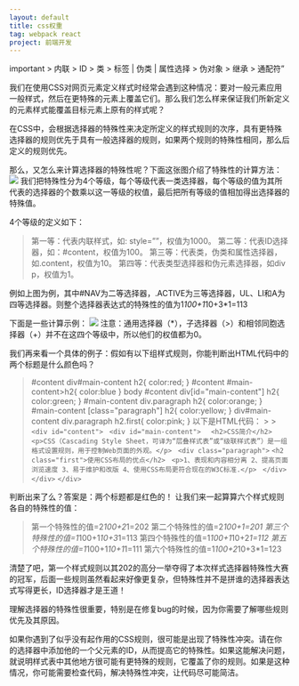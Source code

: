 ```yaml
---
layout: default
title: css权重
tag: webpack react
project: 前端开发
---
```


important > 内联 > ID > 类 > 标签 | 伪类 | 属性选择 > 伪对象 > 继承 > 通配符”

我们在使用CSS对网页元素定义样式时经常会遇到这种情况：要对一般元素应用一般样式，然后在更特殊的元素上覆盖它们。那么我们怎么样来保证我们所新定义的元素样式能覆盖目标元素上原有的样式呢？

在CSS中，会根据选择器的特殊性来决定所定义的样式规则的次序，具有更特殊选择器的规则优先于具有一般选择器的规则，如果两个规则的特殊性相同，那么后定义的规则优先。

那么，又怎么来计算选择器的特殊性呢？下面这张图介绍了特殊性的计算方法：
![](http://upload-images.jianshu.io/upload_images/1874069-f1e1109ef316c745.jpg?imageMogr2/auto-orient/strip%7CimageView2/2/w/1240)
我们把特殊性分为4个等级，每个等级代表一类选择器，每个等级的值为其所代表的选择器的个数乘以这一等级的权值，最后把所有等级的值相加得出选择器的特殊值。

4个等级的定义如下：
>    第一等：代表内联样式，如: style=””，权值为1000。
>    第二等：代表ID选择器，如：#content，权值为100。
>    第三等：代表类，伪类和属性选择器，如.content，权值为10。
>    第四等：代表类型选择器和伪元素选择器，如div p，权值为1。

例如上图为例，其中#NAV为二等选择器，.ACTIVE为三等选择器，UL、LI和A为四等选择器。则整个选择器表达式的特殊性的值为1*100+1*10+3*1=113

下面是一些计算示例：
![](http://upload-images.jianshu.io/upload_images/1874069-a6d4c24d53239750.jpg?imageMogr2/auto-orient/strip%7CimageView2/2/w/1240)
注意：通用选择器（*），子选择器（>）和相邻同胞选择器（+）并不在这四个等级中，所以他们的权值都为0。

我们再来看一个具体的例子：假如有以下组样式规则，你能判断出HTML代码中的两个标题是什么颜色吗？

>\#content div#main-content h2{
    color:red;
}
\#content #main-content>h2{
    color:blue
}
body #content div[id="main-content"] h2{
        color:green;
}
\#main-content div.paragraph h2{
        color:orange;
}
\#main-content [class="paragraph"] h2{
        color:yellow;
}
div#main-content div.paragraph h2.first{
        color:pink;
}
以下是HTML代码：
       > >`<div id="content"> `
                `<div id="main-content"> `
               ` <h2>CSS简介</h2>`
                `<p>CSS（Cascading Style Sheet，可译为“层叠样式表”或“级联样式表”）是一组格式设置规则，用于控制Web页面的外观。</p>`
               ` <div class="paragraph">`
                         `<h2 class="first">使用CSS布局的优点</h2> `
                         `<p>1、表现和内容相分离 2、提高页面浏览速度 3、易于维护和改版 4、使用CSS布局更符合现在的W3C标准.</p> `
                 `</div> `
        ` </div> `
 `</div> `

判断出来了么？答案是：两个标题都是红色的！
让我们来一起算算六个样式规则各自的特殊性的值：
>  第一个特殊性的值=2*100+2*1=202
    第二个特殊性的值=2*100+1=201
    第三个特殊性的值=1*100+1*10+3*1=113
    第四个特殊性的值=1*100+1*10+2*1=112
    第五个特殊性的值=1*100+1*10+1*1=111
    第六个特殊性的值=1*100+2*10+3*1=123

清楚了吧，第一个样式规则以其202的高分一举夺得了本次样式选择器特殊性大赛的冠军，后面一些规则虽然看起来好像更复杂，但特殊性并不是拼谁的选择器表达式写得更长，ID选择器才是王道！

理解选择器的特殊性很重要，特别是在修复bug的时候，因为你需要了解哪些规则优先及其原因。

如果你遇到了似乎没有起作用的CSS规则，很可能是出现了特殊性冲突。请在你的选择器中添加他的一个父元素的ID，从而提高它的特殊性。如果这能解决问题，就说明样式表中其他地方很可能有更特殊的规则，它覆盖了你的规则。如果是这种情况，你可能需要检查代码，解决特殊性冲突，让代码尽可能简洁。
